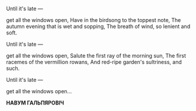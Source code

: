 
Until it's late —

get all the windows open, Have in the birdsong to the toppest note, The autumn evening that is wet and sopping, The breath of wind, so lenient and soft.

Until it's late —

get all the windows open, Salute the first ray of the morning sun, The first racemes of the vermillion rowans, And red-ripe garden's sultriness, and such.

Until it's late —

get all the windows open...

**НАВУМ ГАЛЬПЯРОВІЧ**
